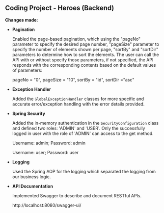 ## Coding Project - Heroes (Backend)

**Changes made:**

- **Pagination**

  Enabled the page-based pagination, which using the "pageNo" parameter to specify the desired page number, "pageSize" parameter to specify the number of elements shown per page, "sortBy" and "sortDir" parameters to determine how to sort the elements. The user can call the API with or without specify those parameters, if not specified, the API responds with the corresponding contents based on the default values of parameters:

  pageNo = "0", pageSize = "10", sortBy = "id", sortDir ="asc"

- **Exception Handler**

  Added the `GlobalExceptionHandler` classes for more specific and accurate error/exception handling with the error details provided.

- **Spring Security**

  Added the in-memory authentication in the `SecurityConfiguration` class and defined two roles: 'ADMIN' and 'USER'. Only the successfully logged in user with the role of 'ADMIN' can access to the get method. 

  Username: admin; Password: admin

   Username: user; Password: user

- **Logging**

  Used the Spring AOP for the logging which separated the logging from our business logic.

- **API Documentation**

  Implemented Swagger to describe and document RESTful APIs.

  http://localhost:8080/swagger-ui/